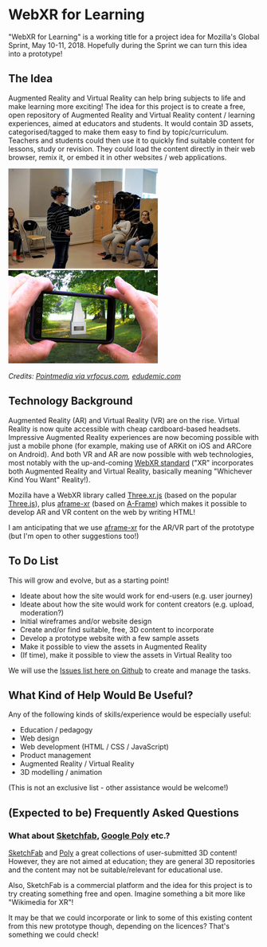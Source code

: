 # WebXR for Learning

"WebXR for Learning" is a working title for a project idea for Mozilla's Global Sprint, May 10-11, 2018. Hopefully during the Sprint we can turn this idea into a prototype!

## The Idea

Augmented Reality and Virtual Reality can help bring subjects to life and make learning more exciting! The idea for this project is to create a free, open repository of Augmented Reality and Virtual Reality content / learning experiences, aimed at educators and students. It would contain 3D assets, categorised/tagged to make them easy to find by topic/curriculum. Teachers and students could then use it to quickly find suitable content for lessons, study or revision. They could load the content directly in their web browser, remix it, or embed it in other websites / web applications.

<img src="docs/ar-solar-system-vrscout.jpg" width="300px" alt="A child using a Hololens to view an AR solar system in class"/> <img src="docs/ar-monument-edudemic.jpg" width="300px" alt="A person holding a phone up and seeing an AR monument"/>

*Credits: [Pointmedia via vrfocus.com](https://www.vrfocus.com/2017/03/hololens-sees-use-in-norway-classrooms/), [edudemic.com](http://www.edudemic.com/wp-content/uploads/2013/06/augmented-reality.png)*


## Technology Background

Augmented Reality (AR) and Virtual Reality (VR) are on the rise. Virtual Reality is now quite accessible with cheap cardboard-based headsets. Impressive Augmented Reality experiences are now becoming possible with just a mobile phone (for example, making use of ARKit on iOS and ARCore on Android). And both VR and AR are now possible with web technologies, most notably with the up-and-coming [WebXR standard](https://github.com/immersive-web/webxr) ("XR" incorporates both Augmented Reality and Virtual Reality, basically meaning "Whichever Kind You Want" Reality!).

Mozilla have a WebXR library called [Three.xr.js](https://github.com/mozilla/three.xr.js/) (based on the popular [Three.js](https://threejs.org/)), plus [aframe-xr](https://github.com/mozilla/aframe-xr) (based on [A-Frame](https://aframe.io/)) which makes it possible to develop AR and VR content on the web by writing HTML! 

I am anticipating that we use [aframe-xr](https://github.com/mozilla/aframe-xr) for the AR/VR part of the prototype (but I'm open to other suggestions too!)

## To Do List

This will grow and evolve, but as a starting point!

 * Ideate about how the site would work for end-users (e.g. user journey)
 * Ideate about how the site would work for content creators (e.g. upload, moderation?)
 * Initial wireframes and/or website design
 * Create and/or find suitable, free, 3D content to incorporate
 * Develop a prototype website with a few sample assets
 * Make it possible to view the assets in Augmented Reality
 * (If time), make it possible to view the assets in Virtual Reality too

We will use the [Issues list here on Github](https://github.com/poshaughnessy/webxr-for-learning/issues) to create and manage the tasks.

## What Kind of Help Would Be Useful?

Any of the following kinds of skills/experience would be especially useful:

* Education / pedagogy
* Web design
* Web development (HTML / CSS / JavaScript)
* Product management
* Augmented Reality / Virtual Reality
* 3D modelling / animation

(This is not an exclusive list - other assistance would be welcome!)

## (Expected to be) Frequently Asked Questions

### What about [Sketchfab](https://sketchfab.com/), [Google Poly](https://poly.google.com/) etc.?

[SketchFab](https://sketchfab.com/) and [Poly](https://poly.google.com) a great collections of user-submitted 3D content! However, they are not aimed at education; they are general 3D repositories and the content may not be suitable/relevant for educational use.

Also, SketchFab is a commercial platform and the idea for this project is to try creating something free and open. Imagine something a bit more like "Wikimedia for XR"!

It may be that we could incorporate or link to some of this existing content from this new prototype though, depending on the licences? That's something we could check!
